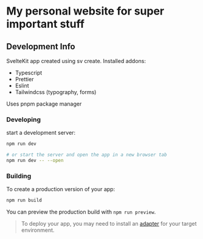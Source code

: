 # My personal website for super important stuff 

## Development Info

SvelteKit app created using sv create. 
Installed addons:
- Typescript
- Prettier
- Eslint
- Tailwindcss (typography, forms)

Uses pnpm package manager

### Developing

start a development server:

```bash
npm run dev

# or start the server and open the app in a new browser tab
npm run dev -- --open
```

### Building

To create a production version of your app:

```bash
npm run build
```

You can preview the production build with `npm run preview`.

> To deploy your app, you may need to install an [adapter](https://svelte.dev/docs/kit/adapters) for your target environment.
